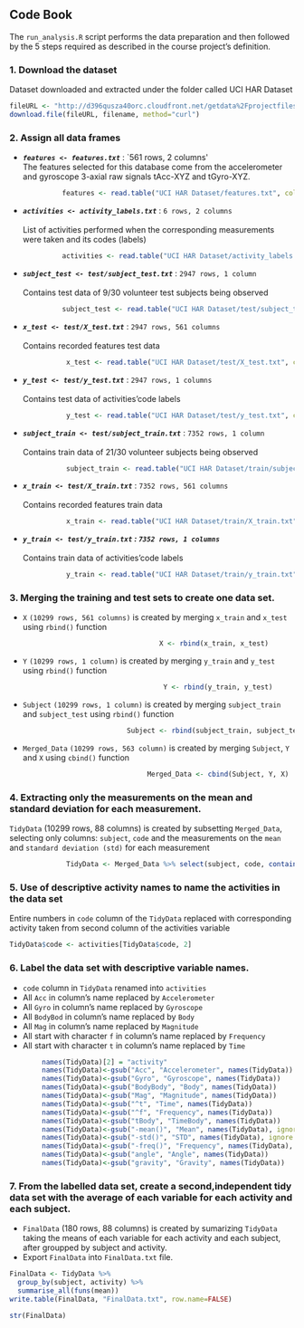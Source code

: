 ## Code Book

The `run_analysis.R` script performs the data preparation and then followed by the 5 steps required as described in the course project’s definition.

### 1.  Download the dataset
Dataset downloaded and extracted under the folder called UCI HAR Dataset

```R
fileURL <- "http://d396qusza40orc.cloudfront.net/getdata%2Fprojectfiles%2FUCI%20HAR%20Dataset.zip"
download.file(fileURL, filename, method="curl")
```

### 2.  Assign all data frames
- ***`features <- features.txt`*** : `561 rows, 2 columns' <br/>
The features selected for this database come from the accelerometer and gyroscope 3-axial raw signals tAcc-XYZ and tGyro-XYZ.
```R
             features <- read.table("UCI HAR Dataset/features.txt", col.names = c("n","functions"))
```
- ***`activities <- activity_labels.txt`*** : `6 rows, 2 columns` <br/><br/>
List of activities performed when the corresponding measurements were taken and its codes (labels)<br/>
```R
             activities <- read.table("UCI HAR Dataset/activity_labels.txt", col.names = c("code", "activity"))
```
- ***`subject_test <- test/subject_test.txt`*** : `2947 rows, 1 column` <br/><br/>
Contains test data of 9/30 volunteer test subjects being observed<br/>
```R
             subject_test <- read.table("UCI HAR Dataset/test/subject_test.txt", col.names = "subject")
```
- ***`x_test <- test/X_test.txt`*** : `2947 rows, 561 columns` <br/><br/>
Contains recorded features test data<br/>
```R
              x_test <- read.table("UCI HAR Dataset/test/X_test.txt", col.names = features$functions)
```
- ***`y_test <- test/y_test.txt`*** : `2947 rows, 1 columns` <br/><br/>
Contains test data of activities’code labels<br/>
```R
              y_test <- read.table("UCI HAR Dataset/test/y_test.txt", col.names = "code")
```
- ***`subject_train <- test/subject_train.txt`*** : `7352 rows, 1 column` <br/><br/>
Contains train data of 21/30 volunteer subjects being observed<br/>
```R
              subject_train <- read.table("UCI HAR Dataset/train/subject_train.txt", col.names = "subject")
```          
- ***`x_train <- test/X_train.txt`*** : `7352 rows, 561 columns` <br/><br/>
Contains recorded features train data<br/>
```R
              x_train <- read.table("UCI HAR Dataset/train/X_train.txt", col.names = features$functions)
```        
- ***`y_train <- test/y_train.txt` : `7352 rows, 1 columns`*** <br/><br/>
Contains train data of activities’code labels<br/>
```R
              y_train <- read.table("UCI HAR Dataset/train/y_train.txt", col.names = "code")
```

### 3. Merging the training and test sets to create one data set.
 - `X` `(10299 rows, 561 columns)` is created by merging `x_train` and `x_test` using `rbind()` function
 ```R
                                      X <- rbind(x_train, x_test)
 ```
- `Y` `(10299 rows, 1 column)` is created by merging `y_train` and `y_test` using `rbind()` function
```R
                                      Y <- rbind(y_train, y_test)
```                                     
- `Subject` `(10299 rows, 1 column)` is created by merging `subject_train` and `subject_test` using `rbind()` function
```R
                             Subject <- rbind(subject_train, subject_test)
```
- `Merged_Data` `(10299 rows, 563 column)` is created by merging `Subject`, `Y` and `X` using `cbind()` function
```R
                                  Merged_Data <- cbind(Subject, Y, X)
```
### 4. Extracting only the measurements on the mean and standard deviation for each measurement.
`TidyData` (10299 rows, 88 columns) is created by subsetting `Merged_Data`, selecting only columns: `subject`, `code` and the measurements on the `mean` and `standard deviation (std)` for each measurement

```R
              TidyData <- Merged_Data %>% select(subject, code, contains("mean"), contains("std"))
```
### 5. Use of descriptive activity names to name the activities in the data set
Entire numbers in `code` column of the `TidyData` replaced with corresponding activity taken from second column of the  activities variable
```R
TidyData$code <- activities[TidyData$code, 2]
```

### 6. Label the data set with descriptive variable names.
- `code` column in `TidyData` renamed into `activities`
- All `Acc` in column’s name replaced by `Accelerometer`
- All `Gyro` in column’s name replaced by `Gyroscope`
- All `BodyBod` in column’s name replaced by `Body`
- All `Mag` in column’s name replaced by `Magnitude`
- All start with character `f` in column’s name replaced by `Frequency`
- All start with character `t` in column’s name replaced by `Time`

```R
        names(TidyData)[2] = "activity"
        names(TidyData)<-gsub("Acc", "Accelerometer", names(TidyData))
        names(TidyData)<-gsub("Gyro", "Gyroscope", names(TidyData))
        names(TidyData)<-gsub("BodyBody", "Body", names(TidyData))
        names(TidyData)<-gsub("Mag", "Magnitude", names(TidyData))
        names(TidyData)<-gsub("^t", "Time", names(TidyData))
        names(TidyData)<-gsub("^f", "Frequency", names(TidyData))
        names(TidyData)<-gsub("tBody", "TimeBody", names(TidyData))
        names(TidyData)<-gsub("-mean()", "Mean", names(TidyData), ignore.case = TRUE)
        names(TidyData)<-gsub("-std()", "STD", names(TidyData), ignore.case = TRUE)
        names(TidyData)<-gsub("-freq()", "Frequency", names(TidyData), ignore.case = TRUE)
        names(TidyData)<-gsub("angle", "Angle", names(TidyData))
        names(TidyData)<-gsub("gravity", "Gravity", names(TidyData))
```

### 7. From the labelled data set, create a second,independent tidy data set with the average of each variable for each activity and each subject.
- `FinalData` (180 rows, 88 columns) is created by sumarizing `TidyData` taking the means of each variable for each activity and each subject, after groupped by subject and activity.
- Export `FinalData` into `FinalData.txt` file.
```R
FinalData <- TidyData %>%
  group_by(subject, activity) %>%
  summarise_all(funs(mean))
write.table(FinalData, "FinalData.txt", row.name=FALSE)

str(FinalData)
```
